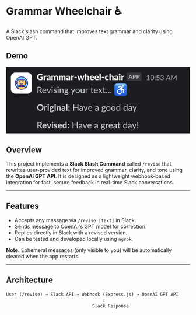 # Grammar Wheelchair ♿

A Slack slash command that improves text grammar and clarity using OpenAI GPT.

## Demo

![Screenshot](screenshot.png)

## Overview

This project implements a **Slack Slash Command** called `/revise` that rewrites user-provided text for improved grammar, clarity, and tone using the **OpenAI GPT API**. It is designed as a lightweight webhook-based integration for fast, secure feedback in real-time Slack conversations.

---

## Features

- Accepts any message via `/revise [text]` in Slack.
- Sends message to OpenAI's GPT model for correction.
- Replies directly in Slack with a revised version.
- Can be tested and developed locally using `ngrok`.

**Note:** Ephemeral messages (only visible to you) will be automatically cleared when the app restarts.

---

## Architecture

```text
User (/revise) → Slack API → Webhook (Express.js) → OpenAI GPT API
                                     ↓
                                 Slack Response
